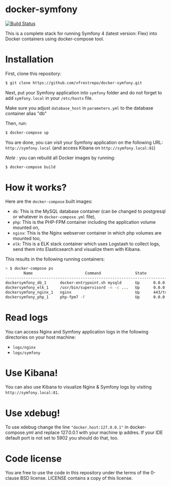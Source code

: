 docker-symfony
==============

[![Build Status](https://travis-ci.org/victorfrl/docker-symfony.svg?branch=master)](https://travis-ci.org/victorfrl/docker-symfony)


This is a complete stack for running Symfony 4 (latest version: Flex) into Docker containers using docker-compose tool.

# Installation

First, clone this repository:

```bash
$ git clone https://github.com/vfrestrepo/docker-symfony.git
```

Next, put your Symfony application into `symfony` folder and do not forget to add `symfony.local` in your `/etc/hosts` file.

Make sure you adjust `database_host` in `parameters.yml` to the database container alias "db"

Then, run:

```bash
$ docker-compose up
```

You are done, you can visit your Symfony application on the following URL: `http://symfony.local` (and access Kibana on `http://symfony.local:81`)

_Note :_ you can rebuild all Docker images by running:

```bash
$ docker-compose build
```

# How it works?

Here are the `docker-compose` built images:

* `db`: This is the MySQL database container (can be changed to postgresql or whatever in `docker-compose.yml` file),
* `php`: This is the PHP-FPM container including the application volume mounted on,
* `nginx`: This is the Nginx webserver container in which php volumes are mounted too,
* `elk`: This is a ELK stack container which uses Logstash to collect logs, send them into Elasticsearch and visualize them with Kibana.

This results in the following running containers:

```bash
> $ docker-compose ps
        Name                       Command               State              Ports
--------------------------------------------------------------------------------------------
dockersymfony_db_1      docker-entrypoint.sh mysqld      Up      0.0.0.0:3306->3306/tcp
dockersymfony_elk_1     /usr/bin/supervisord -n -c ...   Up      0.0.0.0:81->80/tcp
dockersymfony_nginx_1   nginx                            Up      443/tcp, 0.0.0.0:80->80/tcp
dockersymfony_php_1     php-fpm7 -F                      Up      0.0.0.0:9000->9000/tcp
```

# Read logs

You can access Nginx and Symfony application logs in the following directories on your host machine:

* `logs/nginx`
* `logs/symfony`

# Use Kibana!

You can also use Kibana to visualize Nginx & Symfony logs by visiting `http://symfony.local:81`.

# Use xdebug!

To use xdebug change the line `"docker.host:127.0.0.1"` in docker-compose.yml and replace 127.0.0.1 with your machine ip addres.
If your IDE default port is not set to 5902 you should do that, too.

# Code license

You are free to use the code in this repository under the terms of the 0-clause BSD license. LICENSE contains a copy of this license.
